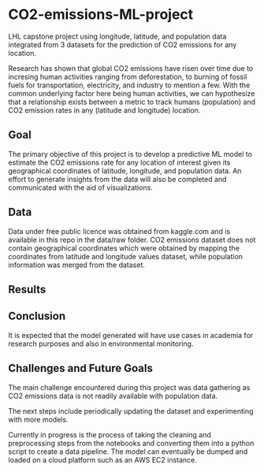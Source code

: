 # CO2-emissions-ML-project
LHL capstone project using longitude, latitude, and population data integrated from 3 datasets for the prediction of CO2 emissions for any location.  

Research has shown that global CO2 emissions have risen over time due to incresing human activities ranging from deforestation, to burning of fossil fuels for transportation, electricity, and industry to mention a few. With the common underlying factor here being human activities, we can hypothesize that a relationship exists between a metric to track humans (population) and CO2 emission rates in any (latitude and longitude) location.

## Goal

The primary objective of this project is to develop a predictive ML model to estimate the CO2 emissions rate for any location of interest given its geographical coordinates of latitude, longitude, and population data. 
An effort to generate insights from the data will also be completed and communicated with the aid of visualizations.

## Data

Data under free public licence was obtained from kaggle.com and is available in this repo in the data/raw folder.
CO2 emissions dataset does not contain geographical coordinates which were obtained by mapping the coordinates from latitude and longitude values dataset, while population information was merged from the dataset.

## Results

## Conclusion

It is expected that the model generated will have use cases in academia for research purposes and also in environmental monitoring.

## Challenges and Future Goals

The main challenge encountered during this project was data gathering as CO2 emissions data is not readily available with population data.  

The next steps include periodically updating the dataset and experimenting with more models.  

Currently in progress is the process of taking the cleaning and preprocessing steps from the notebooks and converting them into a python script to create a data pipeline. The model can eventually be dumped and loaded on a cloud platform such as an AWS EC2 instance.